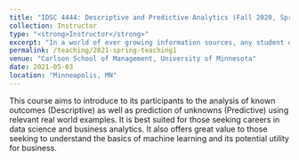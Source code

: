 ```yaml
---
title: "IDSC 4444: Descriptive and Predictive Analytics (Fall 2020, Spring 2021)"
collection: Instructor
type: "<strong>Instructor</strong>"
excerpt: "In a world of ever growing information sources, any student of business should be equipped with the ability to analyze data to produce actionable insights. Equally important is the capacity to understand such analysis and to present it to key stakeholders. IDSc 4444 offers an introduction to basics of data manipulation, visualization and analysis for business intelligence."
permalink: /teaching/2021-spring-teaching1
venue: "Carlson School of Management, University of Minnesota"
date: 2021-05-03
location: "Minneapolis, MN"
---
```


This course aims to introduce to its participants to the analysis of known outcomes (Descriptive) as well as prediction of unknowns (Predictive) using relevant real world examples. It is best suited for those seeking careers in data science and business analytics. It also offers great value to those seeking to understand the basics of machine learning and its potential utility for business.